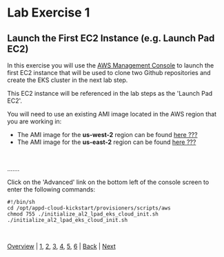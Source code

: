 # Lab Exercise 1
## Launch the First EC2 Instance (e.g. Launch Pad EC2)



In this exercise you will use the [AWS Management Console](https://aws.amazon.com/console/) to launch the first EC2 instance that will be used to clone two Github repositories and create the EKS cluster in the next lab step.

This EC2 instance will be referenced in the lab steps as the 'Launch Pad EC2'. 

You will need to use an existing AMI image located in the AWS region that you are working in:

- The AMI image for the **us-west-2** region can be found [here ???](???)
- The AMI image for the **us-east-2** region can be found [here ???](???)

<br>

.......

Click on the 'Advanced' link on the bottom left of the console screen to enter the following commands:

```
#!/bin/sh
cd /opt/appd-cloud-kickstart/provisioners/scripts/aws
chmod 755 ./initialize_al2_lpad_eks_cloud_init.sh
./initialize_al2_lpad_eks_cloud_init.sh

```

<br>

[Overview](aws-eks-monitoring.md) | [1](lab-exercise-01.md), [2](lab-exercise-02.md), [3](lab-exercise-03.md), [4](lab-exercise-04.md), [5](lab-exercise-05.md), [6](lab-exercise-06.md) | [Back](aws-eks-monitoring.md) | [Next](lab-exercise-02.md)